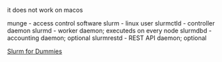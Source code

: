 it does not work on macos

munge - access control software
slurm - linux user
slurmctld - controller daemon
slurmd - worker daemon; executeds on every node
slurmdbd - accounting daemon; optional
slurmrestd - REST API daemon; optional

[Slurm for Dummies](https://github.com/SergioMEV/slurm-for-dummies)
